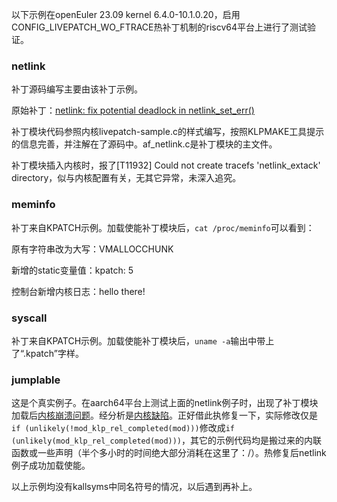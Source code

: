以下示例在openEuler 23.09 kernel 6.4.0-10.1.0.20，启用CONFIG_LIVEPATCH_WO_FTRACE热补丁机制的riscv64平台上进行了测试验证。

### netlink

补丁源码编写主要由该补丁示例。

原始补丁：[netlink: fix potential deadlock in netlink_set_err()](https://git.kernel.org/pub/scm/linux/kernel/git/stable/linux.git/commit/?h=linux-6.4.y&id=1556ba034b95cfd4f75ea93c1a2679ae0444bba1)

补丁模块代码参照内核livepatch-sample.c的样式编写，按照KLPMAKE工具提示的信息完善，并注解在了源码中。af_netlink.c是补丁模块的主文件。

补丁模块插入内核时，报了[T11932] Could not create tracefs 'netlink_extack' directory，似与内核配置有关，无其它异常，未深入追究。

### meminfo

补丁来自KPATCH示例。加载使能补丁模块后，`cat /proc/meminfo`可以看到：

原有字符串改为大写：VMALLOCCHUNK

新增的static变量值：kpatch: 5

控制台新增内核日志：hello there!

### syscall

补丁来自KPATCH示例。加载使能补丁模块后，`uname -a`输出中带上了“.kpatch”字样。

### jumplable

这是个真实例子。在aarch64平台上测试上面的netlink例子时，出现了补丁模块加载后[内核崩溃问题](https://gitee.com/laokz/klpmake/issues/I8HFMR)。经分析是[内核缺陷](https://gitee.com/openeuler/kernel/issues/I8HNHM?from=project-issue)。正好借此执修复一下，实际修改仅是`if (unlikely(!mod_klp_rel_completed(mod)))`修改成`if (unlikely(mod_klp_rel_completed(mod)))`，其它的示例代码均是搬过来的内联函数或一些声明（半个多小时的时间绝大部分消耗在这里了：/）。热修复后netlink例子成功加载使能。

以上示例均没有kallsyms中同名符号的情况，以后遇到再补上。

